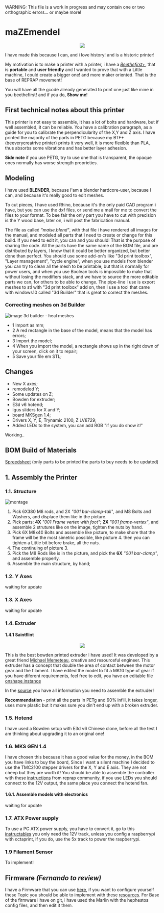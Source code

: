 WARNING: This file is a work in progress and may contain one or two orthographic errors... or maybe more!

# maZEmendel

<p align="center">
  <img src="Maise_mendal/imagens/Foto_1_Maise_mendel.JPG" width: 20%;>
</p>

I have made this because I can, and i love history! and is a historic printer!

My motivation is to make a printer with a printer, i have a [*Beethefirst+*](https://beeverycreative.com/beethefirstplus/), that is **portable** and **user friendly** and I wanted to prove that with a Little machine, I could create a bigger one! and more maker oriented.
That is the base of REPRAP movement!

You will have all the gcode already generated to print one just like mine in you beethefirst! and if you do, **Show me!**

## First technical notes about this printer

This printer is not easy to assemble, It has a lot of bolts and hardware, but if well assembled, it can be reliable.
You have a calibration paragraph, as a guide for you to calibrate the perpendicularity of the X,Y and Z axis.
I have printed the majority of the parts in PETG because my BTF+ (beeverycreatrive printer) prints it very well, it is more flexible than PLA, thus absorbs some vibrations and has better layer adhesion.

**Side note** if you use PETG, try to use one that is transparent, the opaque ones normally has worse strength proprieties.


## Modeling
I have used **BLENDER**, because I'am a blender hardcore-user, because I can, and because it's really good to edit meshes.

To cut pieces, I have used Rhino, because it's the only paid CAD program i have, but you can use the dxf files, or send me a mail for me to convert the files to your format. To bee fair the only part you have to cut with precision is the Y wood base, later on, i will post the fabrication manual.

The file as called *"maise.blend"*, with that file i have rendered all images for the manual, and modeled all parts that I need to create or change for this build. If you need to edit it, you can and you should! That is the purpose of sharing the code. All the parts have the same name of the BOM file, and are distributed by layers, I know that it could be better organized, but better done than perfect.
You should use some add-on's like "3d print toolbox", "Layer management", "cycle engine", when you use models from blender you can try to clean all the mesh to be printable, but that is normally for power users, and when you use Boolean tools is impossible to make that without losing the modifiers stack, and we have to source the more editable parts we can, for others to be able to change. The pipe-line I use is export meshes to stl with "3d print toolbox" add on, then I use a tool that came with windows10 called "3d Builder" that is great to correct the meshes.

### Correcting meshes on 3d Builder

![image 3d builder - heal meshes](Maise_mendal/imagens/repair_meshes_3d_builder.png)

- 1 Import as mm;
- 2 A red rectangle in the base of the model, means that the model has errors;
- 3 Import the model;
- 4 When you import the model, a rectangle shows up in the right down of your screen, click on it to repair;
- 5 Save your file em STL;

## Changes

- New X axes;
- remodeled Y;
- Some updates on Z;
- Bowden for extruder;
- E3d v6 hotend;
- Igus sliders for X and Y;
- board MKSgen 1.4;
- Drivers X, Y, E, Trynamic 2100, Z LV8729;
- Added LEDs to the system, you can add RGB "if you do show it!"

Working..


## BOM Build of Materials

[Spreedsheet](https://docs.google.com/spreadsheets/d/16tOSJMvPqgqwrDMo-RX5avmmjWwADpJSkYPEsrkDC4U/edit?usp=sharing)
(only parts to be printed the parts to buy needs to be updated)

## 1. Assembly the Printer

### 1.1. Structure
![montage](Maise_mendal/imagens/struture_montage.svg)

1. Pick 6X380 M8 rods, and 2X *"001 bar-clamp-tall"*, and M8 Bolts and Washers, and displace them like in the picture.
2. Pick parts: **4X** *"001 Frame vertex with foot"*; **2X** *"001 frame-vertex"*, and assemble 2 strutures like on the image, tighten the nuts by hand. 
3. Pick 6X M8x40 Bolts and assemble like picture, to make shore that the frame will be the most simetric possible, like picture 4. then you can tighten a Little bit before brake, all the nuts.
4. The continuing of picture 3.
5. Pick the M8 Rods like is in the picture, and pick the **6X** *"001 bar-clamp"*, and assemble properly.
6. Assemble the main structure, by hand;

### 1.2. Y Axes

waiting for update

### 1.3. X Axes

waiting for update

### 1.4. Extruder

#### 1.4.1 Saintflint

<p align="center">
  <img src="https://cdn.thingiverse.com/renders/45/15/26/87/0c/IMG_20150810_120851_preview_featured.jpg">
</p>

This is the best bowden printed extruder I have used! It was developed by a great friend [Michael Memeteau](https://incompreendido/in/mmemetea/), creative and resourceful engineer.
This extruder has a concept that double the area of contact between the motor gear and the filament.
I have edited the model to fit a MK10 type of gear if you have diferent requirements, feel free to edit, you have an editable file [onshape instance](https://cad.onshape.com/documents/5c209690b10748338481382a/w/6d6638f54420d7c76fe7949d/e/2d47f4694787414fab59244e)

In the [source](https://www.thingiverse.com/thing:979113) you have all information you need to assemble the extruder!

**Recommendation** - print all the parts in PETg and 90% infill, it takes longer, uses more plastic but it makes sure you din't end up with a broken extruder.

### 1.5. Hotend
I have used a Bowden setup with E3d v6 Chinese clone, before all the test I am thinking about upgrading it to an original one!

### 1.6. MKS GEN 1.4

I have chosen this because it has a good value for the money, in the BOM you have links to buy the board, Since I want a silent machine I decided to use the TMC2100 stepper drivers for the X, Y and E axis. They are not cheep but they are worth it!
You should be able to assemble the controller with these [instructions](http://reprap.org/wiki/MKS_GEN) from reprap community, if you use LEDs you should connect to the 12V output, the same place you connect the hotend fan.

#### 1.6.1. Assemble models with electronics

waiting for update

### 1.7. ATX Power supply 
To use a PC ATX power supply, you have to convert it, go to this [instructables](http://www.instructables.com/id/A-Makers-Guide-to-ATX-Power-Supplies/) you only need the 12V track, unless you config a raspberrypi with octaprint, if you do, use the 5x track to power the raspberrypi.

### 1.9 Filament Sensor

To implement!

## Firmware _**(Fernando to review)**_

I have a Firmware that you can use [here](https://github.com/3devangelist/PrusaMendel/tree/master/Maise_mendal/Firmware), if you want to configure yourself these Topic you should be able to implement with these [resources](http://marlinfw.org/docs/configuration/configuration.html).
For Base of the firmware i have on git, i have used the Marlin with the hephestos config files, and then edit it them.

